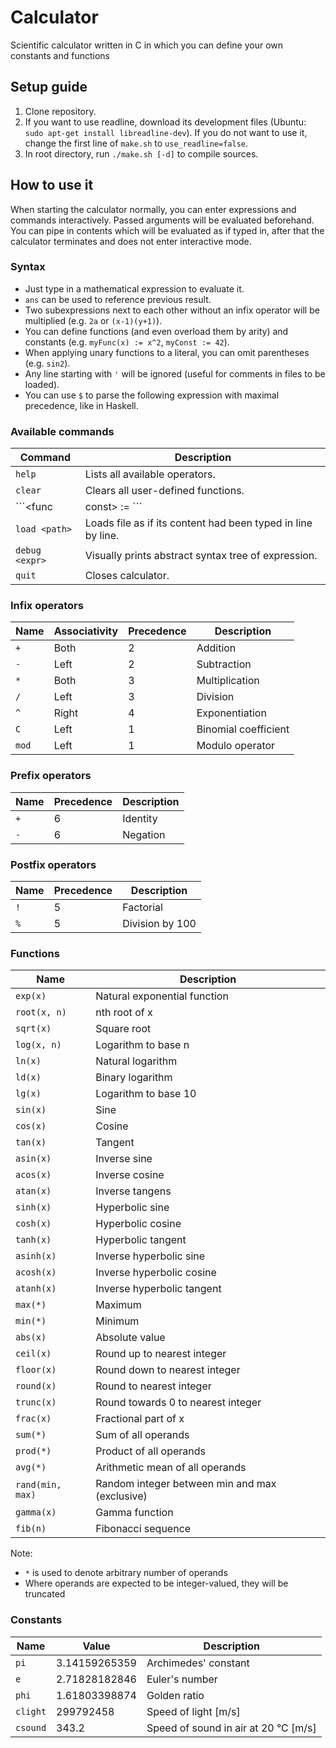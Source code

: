 # Calculator
Scientific calculator written in C in which you can define your own constants and functions

## Setup guide
1. Clone repository.
2. If you want to use readline, download its development files (Ubuntu: ```sudo apt-get install libreadline-dev```). If you do not want to use it, change the first line of ```make.sh``` to ```use_readline=false```.
3. In root directory, run ```./make.sh [-d]``` to compile sources.

## How to use it
When starting the calculator normally, you can enter expressions and commands interactively. Passed arguments will be evaluated beforehand. You can pipe in contents which will be evaluated as if typed in, after that the calculator terminates and does not enter interactive mode.

### Syntax
* Just type in a mathematical expression to evaluate it.
* ```ans``` can be used to reference previous result.
* Two subexpressions next to each other without an infix operator will be multiplied (e.g. ```2a``` or ```(x-1)(y+1)```).
* You can define functions (and even overload them by arity) and constants (e.g. ```myFunc(x) := x^2```, ```myConst := 42```).
* When applying unary functions to a literal, you can omit parentheses (e.g. ```sin2```).
* Any line starting with ```'``` will be ignored (useful for comments in files to be loaded).
* You can use ```$``` to parse the following expression with maximal precedence, like in Haskell.

### Available commands
| Command                       | Description                                                  |
| ---                           | ---                                                          |
| ```help```                    | Lists all available operators.                               |
| ```clear```                   | Clears all user-defined functions.                           |
| ```<func|const> := <after>``` | Adds new function or constant.                               |
| ```load <path>```             | Loads file as if its content had been typed in line by line. |
| ```debug <expr>```            | Visually prints abstract syntax tree of expression.          |
| ```quit```                    | Closes calculator.                                           |

### Infix operators
| Name      | Associativity | Precedence | Description          |
| ---       | ---           | ---        | ---                  |
| ```+```   | Both          | 2          | Addition             |
| ```-```   | Left          | 2          | Subtraction          |
| ```*```   | Both          | 3          | Multiplication       |
| ```/```   | Left          | 3          | Division             |
| ```^```   | Right         | 4          | Exponentiation       |
| ```C```   | Left          | 1          | Binomial coefficient |
| ```mod``` | Left          | 1          | Modulo operator      |

### Prefix operators
| Name    | Precedence | Description |
| ---     | ---        | ---         |
| ```+``` | 6          | Identity    |
| ```-``` | 6          | Negation    |

### Postfix operators
| Name    | Precedence | Description     |
| ---     | ---        | ---             |
| ```!``` | 5          | Factorial       |
| ```%``` | 5          | Division by 100 |

### Functions
| Name                 | Description                                    |
| ---                  | ---                                            |
| ```exp(x)```         | Natural exponential function                   |
| ```root(x, n)```     | nth root of x                                  |
| ```sqrt(x)```        | Square root                                    |
| ```log(x, n)```      | Logarithm to base n                            |
| ```ln(x)```          | Natural logarithm                              |
| ```ld(x)```          | Binary logarithm                               |
| ```lg(x)```          | Logarithm to base 10                           |
| ```sin(x)```         | Sine                                           |
| ```cos(x)```         | Cosine                                         |
| ```tan(x)```         | Tangent                                        |
| ```asin(x)```        | Inverse sine                                   |
| ```acos(x)```        | Inverse cosine                                 |
| ```atan(x)```        | Inverse tangens                                |
| ```sinh(x)```        | Hyperbolic sine                                |
| ```cosh(x)```        | Hyperbolic cosine                              |
| ```tanh(x)```        | Hyperbolic tangent                             |
| ```asinh(x)```       | Inverse hyperbolic sine                        |
| ```acosh(x)```       | Inverse hyperbolic cosine                      |
| ```atanh(x)```       | Inverse hyperbolic tangent                     |
| ```max(*)```         | Maximum                                        |
| ```min(*)```         | Minimum                                        |
| ```abs(x)```         | Absolute value                                 |
| ```ceil(x)```        | Round up to nearest integer                    |
| ```floor(x)```       | Round down to nearest integer                  |
| ```round(x)```       | Round to nearest integer                       |
| ```trunc(x)```       | Round towards 0 to nearest integer             |
| ```frac(x)```        | Fractional part of x                           |
| ```sum(*)```         | Sum of all operands                            |
| ```prod(*)```        | Product of all operands                        |
| ```avg(*)```         | Arithmetic mean of all operands                |
| ```rand(min, max)``` | Random integer between min and max (exclusive) |
| ```gamma(x)```       | Gamma function                                 |
| ```fib(n)```         | Fibonacci sequence                             |

Note:
* ```*``` is used to denote arbitrary number of operands
* Where operands are expected to be integer-valued, they will be truncated

### Constants
| Name         | Value         | Description                          |
| ---          | ---           | ---                                  |
| ```pi```     | 3.14159265359 | Archimedes' constant                 |
| ```e```      | 2.71828182846 | Euler's number                       |
| ```phi```    | 1.61803398874 | Golden ratio                         |
| ```clight``` | 299792458     | Speed of light [m/s]                 |
| ```csound``` | 343.2         | Speed of sound in air at 20 °C [m/s] |
